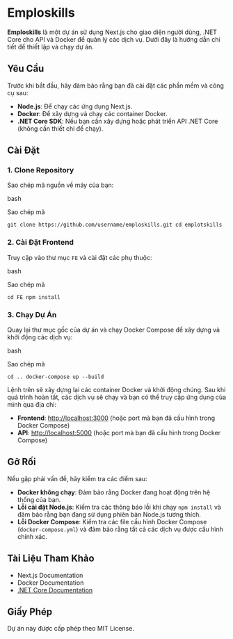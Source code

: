 Emploskills
===========

**Emploskills** là một dự án sử dụng Next.js cho giao diện người dùng, .NET Core cho API và Docker để quản lý các dịch vụ. Dưới đây là hướng dẫn chi tiết để thiết lập và chạy dự án.

Yêu Cầu
-------

Trước khi bắt đầu, hãy đảm bảo rằng bạn đã cài đặt các phần mềm và công cụ sau:

-   **Node.js**: Để chạy các ứng dụng Next.js.
-   **Docker**: Để xây dựng và chạy các container Docker.
-   **.NET Core SDK**: Nếu bạn cần xây dựng hoặc phát triển API .NET Core (không cần thiết chỉ để chạy).

Cài Đặt
-------

### 1\. Clone Repository

Sao chép mã nguồn về máy của bạn:

bash

Sao chép mã

`git clone https://github.com/username/emploskills.git
cd emplotskills`

### 2\. Cài Đặt Frontend

Truy cập vào thư mục `FE` và cài đặt các phụ thuộc:

bash

Sao chép mã

`cd FE
npm install`

### 3\. Chạy Dự Án

Quay lại thư mục gốc của dự án và chạy Docker Compose để xây dựng và khởi động các dịch vụ:

bash

Sao chép mã

`cd ..
docker-compose up --build`

Lệnh trên sẽ xây dựng lại các container Docker và khởi động chúng. Sau khi quá trình hoàn tất, các dịch vụ sẽ chạy và bạn có thể truy cập ứng dụng của mình qua địa chỉ:

-   **Frontend**: <http://localhost:3000> (hoặc port mà bạn đã cấu hình trong Docker Compose)
-   **API**: <http://localhost:5000> (hoặc port mà bạn đã cấu hình trong Docker Compose)

Gỡ Rối
------

Nếu gặp phải vấn đề, hãy kiểm tra các điểm sau:

-   **Docker không chạy**: Đảm bảo rằng Docker đang hoạt động trên hệ thống của bạn.
-   **Lỗi cài đặt Node.js**: Kiểm tra các thông báo lỗi khi chạy `npm install` và đảm bảo rằng bạn đang sử dụng phiên bản Node.js tương thích.
-   **Lỗi Docker Compose**: Kiểm tra các file cấu hình Docker Compose (`docker-compose.yml`) và đảm bảo rằng tất cả các dịch vụ được cấu hình chính xác.

Tài Liệu Tham Khảo
------------------

-   Next.js Documentation
-   Docker Documentation
-   [.NET Core Documentation](https://docs.microsoft.com/en-us/dotnet/core/)

Giấy Phép
---------

Dự án này được cấp phép theo MIT License.
